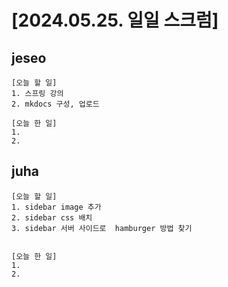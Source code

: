 # [2024.05.25. 일일 스크럼]
## jeseo
	[오늘 할 일]
	1. 스프링 강의
	2. mkdocs 구성, 업로드
	
	[오늘 한 일]
	1.
	2.


## juha
	[오늘 할 일]
	1. sidebar image 추가
	2. sidebar css 배치
	3. sidebar 서버 사이드로  hamburger 방법 찾기
	
	
	[오늘 한 일]
	1.
	2.


